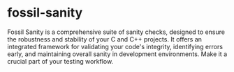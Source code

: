 # fossil-sanity
Fossil Sanity is a comprehensive suite of sanity checks, designed to ensure the robustness and stability of your C and C++ projects. It offers an integrated framework for validating your code's integrity, identifying errors early, and maintaining overall sanity in development environments. Make it a crucial part of your testing workflow.
